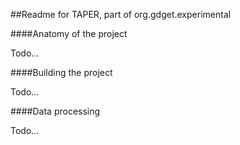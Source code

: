 ##Readme for TAPER, part of org.gdget.experimental

####Anatomy of the project

Todo...

####Building the project

Todo...

####Data processing

Todo...

